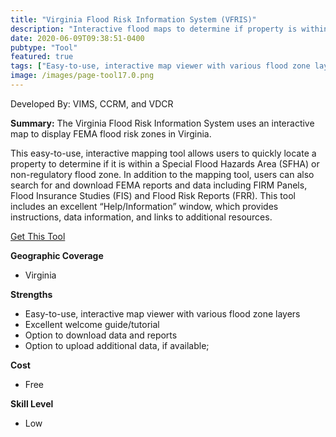 ```yaml
---
title: "Virginia Flood Risk Information System (VFRIS)"
description: "Interactive flood maps to determine if property is within a FEMA flood risk zone."
date: 2020-06-09T09:38:51-0400
pubtype: "Tool"
featured: true
tags: ["Easy-to-use, interactive map viewer with various flood zone layers", "Excellent welcome guide/tutorial", "Option to download data and reports", "Option to upload additional data, if available;"]
image: /images/page-tool17.0.png
---
```

Developed By: VIMS, CCRM, and VDCR

**Summary:** The Virginia Flood Risk Information System uses an interactive map to display FEMA flood risk zones in Virginia. 

This easy-to-use, interactive mapping tool allows users to quickly locate a property to determine if it is within a Special Flood Hazards Area (SFHA) or non-regulatory flood zone. In addition to the mapping tool, users can also search for and download FEMA reports and data including FIRM Panels, Flood Insurance Studies (FIS) and Flood Risk Reports (FRR). This tool includes an excellent “Help/Information” window, which provides instructions, data information, and links to additional resources.

<a href="http://cmap2.vims.edu/VaFloodRisk/vfris2.html" target="_blank">Get This Tool</a>

__**Geographic Coverage**__
-  Virginia

__**Strengths**__
-  Easy-to-use, interactive map viewer with various flood zone layers
-   Excellent welcome guide/tutorial
-   Option to download data and reports
-   Option to upload additional data, if available;

__**Cost**__
- Free

__**Skill Level**__
- Low
